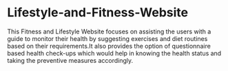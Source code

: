# Lifestyle-and-Fitness-Website
This Fitness and Lifestyle Website focuses on assisting the users with a guide to monitor their health by suggesting exercises and diet routines based on their requirements.It also provides the option of questionnaire based health check-ups which would help in knowing the health status and taking the preventive measures accordingly.
